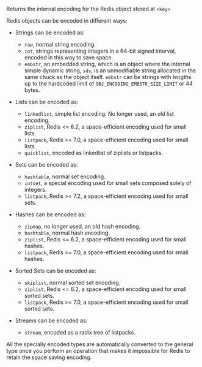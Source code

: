 Returns the internal encoding for the Redis object stored at `<key>`

Redis objects can be encoded in different ways:

* Strings can be encoded as: 

    - `raw`, normal string encoding.
    - `int`, strings representing integers in a 64-bit signed interval, encoded in this way to save space.
    - `embstr`, an embedded string, which is an object where the internal simple dynamic string, `sds`, is an unmodifiable string allocated in the same chuck as the object itself.
      `embstr` can be strings with lengths up to the hardcoded limit of `OBJ_ENCODING_EMBSTR_SIZE_LIMIT` or 44 bytes. 

* Lists can be encoded as:
 
    - `linkedlist`, simple list encoding. No longer used, an old list encoding.
    - `ziplist`, Redis <= 6.2, a space-efficient encoding used for small lists.
    - `listpack`, Redis >= 7.0, a space-efficient encoding used for small lists.
    - `quicklist`, encoded as linkedlist of ziplists or listpacks.

* Sets can be encoded as:

    - `hashtable`, normal set encoding.
    - `intset`, a special encoding used for small sets composed solely of integers.
    - `listpack`, Redis >= 7.2, a space-efficient encoding used for small sets.

* Hashes can be encoded as:

    - `zipmap`, no longer used, an old hash encoding.
    - `hashtable`, normal hash encoding.
    - `ziplist`, Redis <= 6.2, a space-efficient encoding used for small hashes.
    - `listpack`, Redis >= 7.0, a space-efficient encoding used for small hashes.

* Sorted Sets can be encoded as:

    - `skiplist`, normal sorted set encoding.
    - `ziplist`, Redis <= 6.2, a space-efficient encoding used for small sorted sets.
    - `listpack`, Redis >= 7.0, a space-efficient encoding used for small sorted sets.

* Streams can be encoded as:

  - `stream`, encoded as a radix tree of listpacks.

All the specially encoded types are automatically converted to the general type once you perform an operation that makes it impossible for Redis to retain the space saving encoding.
